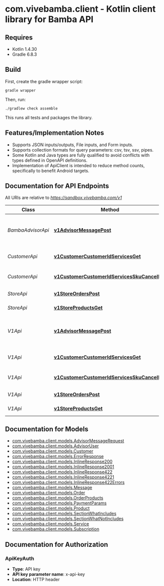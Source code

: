 # com.vivebamba.client - Kotlin client library for Bamba API

## Requires

* Kotlin 1.4.30
* Gradle 6.8.3

## Build

First, create the gradle wrapper script:

```
gradle wrapper
```

Then, run:

```
./gradlew check assemble
```

This runs all tests and packages the library.

## Features/Implementation Notes

* Supports JSON inputs/outputs, File inputs, and Form inputs.
* Supports collection formats for query parameters: csv, tsv, ssv, pipes.
* Some Kotlin and Java types are fully qualified to avoid conflicts with types defined in OpenAPI definitions.
* Implementation of ApiClient is intended to reduce method counts, specifically to benefit Android targets.

<a name="documentation-for-api-endpoints"></a>
## Documentation for API Endpoints

All URIs are relative to *https://sandbox.vivebamba.com/v1*

Class | Method | HTTP request | Description
------------ | ------------- | ------------- | -------------
*BambaAdvisorApi* | [**v1AdvisorMessagePost**](docs/BambaAdvisorApi.md#v1advisormessagepost) | **POST** /v1/advisor/message | Send messages to the Bamba Advisor
*CustomerApi* | [**v1CustomerCustomerIdServicesGet**](docs/CustomerApi.md#v1customercustomeridservicesget) | **GET** /v1/customer/{customerId}/services | Get customer services
*CustomerApi* | [**v1CustomerCustomerIdServicesSkuCancelPut**](docs/CustomerApi.md#v1customercustomeridservicesskucancelput) | **PUT** /v1/customer/{customerId}/services/{sku}/cancel | Cancel customer services
*StoreApi* | [**v1StoreOrdersPost**](docs/StoreApi.md#v1storeorderspost) | **POST** /v1/store/orders | Place an order
*StoreApi* | [**v1StoreProductsGet**](docs/StoreApi.md#v1storeproductsget) | **GET** /v1/store/products | Get products
*V1Api* | [**v1AdvisorMessagePost**](docs/V1Api.md#v1advisormessagepost) | **POST** /v1/advisor/message | Send messages to the Bamba Advisor
*V1Api* | [**v1CustomerCustomerIdServicesGet**](docs/V1Api.md#v1customercustomeridservicesget) | **GET** /v1/customer/{customerId}/services | Get customer services
*V1Api* | [**v1CustomerCustomerIdServicesSkuCancelPut**](docs/V1Api.md#v1customercustomeridservicesskucancelput) | **PUT** /v1/customer/{customerId}/services/{sku}/cancel | Cancel customer services
*V1Api* | [**v1StoreOrdersPost**](docs/V1Api.md#v1storeorderspost) | **POST** /v1/store/orders | Place an order
*V1Api* | [**v1StoreProductsGet**](docs/V1Api.md#v1storeproductsget) | **GET** /v1/store/products | Get products


<a name="documentation-for-models"></a>
## Documentation for Models

 - [com.vivebamba.client.models.AdvisorMessageRequest](docs/AdvisorMessageRequest.md)
 - [com.vivebamba.client.models.AdvisorUser](docs/AdvisorUser.md)
 - [com.vivebamba.client.models.Customer](docs/Customer.md)
 - [com.vivebamba.client.models.ErrorResponse](docs/ErrorResponse.md)
 - [com.vivebamba.client.models.InlineResponse200](docs/InlineResponse200.md)
 - [com.vivebamba.client.models.InlineResponse2001](docs/InlineResponse2001.md)
 - [com.vivebamba.client.models.InlineResponse422](docs/InlineResponse422.md)
 - [com.vivebamba.client.models.InlineResponse4221](docs/InlineResponse4221.md)
 - [com.vivebamba.client.models.InlineResponse422Errors](docs/InlineResponse422Errors.md)
 - [com.vivebamba.client.models.Message](docs/Message.md)
 - [com.vivebamba.client.models.Order](docs/Order.md)
 - [com.vivebamba.client.models.OrderProducts](docs/OrderProducts.md)
 - [com.vivebamba.client.models.PaymentParams](docs/PaymentParams.md)
 - [com.vivebamba.client.models.Product](docs/Product.md)
 - [com.vivebamba.client.models.SectionWhatIncludes](docs/SectionWhatIncludes.md)
 - [com.vivebamba.client.models.SectionWhatNotIncludes](docs/SectionWhatNotIncludes.md)
 - [com.vivebamba.client.models.Service](docs/Service.md)
 - [com.vivebamba.client.models.Subscription](docs/Subscription.md)


<a name="documentation-for-authorization"></a>
## Documentation for Authorization

<a name="ApiKeyAuth"></a>
### ApiKeyAuth

- **Type**: API key
- **API key parameter name**: x-api-key
- **Location**: HTTP header

